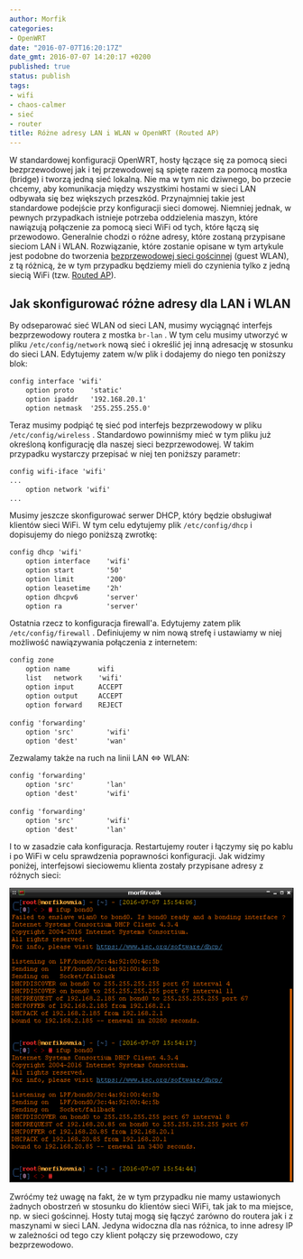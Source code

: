 ```yaml
---
author: Morfik
categories:
- OpenWRT
date: "2016-07-07T16:20:17Z"
date_gmt: 2016-07-07 14:20:17 +0200
published: true
status: publish
tags:
- wifi
- chaos-calmer
- sieć
- router
title: Różne adresy LAN i WLAN w OpenWRT (Routed AP)
---
```


W standardowej konfiguracji OpenWRT, hosty łączące się za pomocą sieci bezprzewodowej jak i tej
przewodowej są spięte razem za pomocą mostka (bridge) i tworzą jedną sieć lokalną. Nie ma w tym nic
dziwnego, bo przecie chcemy, aby komunikacja między wszystkimi hostami w sieci LAN odbywała się bez
większych przeszkód. Przynajmniej takie jest standardowe podejście przy konfiguracji sieci domowej.
Niemniej jednak, w pewnych przypadkach istnieje potrzeba oddzielenia maszyn, które nawiązują
połączenie za pomocą sieci WiFi od tych, które łączą się przewodowo. Generalnie chodzi o różne
adresy, które zostaną przypisane sieciom LAN i WLAN. Rozwiązanie, które zostanie opisane w tym
artykule jest podobne do tworzenia [bezprzewodowej sieci
gościnnej](/post/bezprzewodowa-siec-goscinna-guest-wlan/) (guest WLAN), z tą
różnicą, że w tym przypadku będziemy mieli do czynienia tylko z jedną siecią WiFi (tzw. [Routed
AP](https://wiki.openwrt.org/doc/recipes/routedap)).

<!--more-->
## Jak skonfigurować różne adresy dla LAN i WLAN

By odseparować sieć WLAN od sieci LAN, musimy wyciągnąć interfejs bezprzewodowy routera z mostka
`br-lan` . W tym celu musimy utworzyć w pliku `/etc/config/network` nową sieć i określić jej inną
adresację w stosunku do sieci LAN. Edytujemy zatem w/w plik i dodajemy do niego ten poniższy blok:

    config interface 'wifi'
        option proto    'static'
        option ipaddr   '192.168.20.1'
        option netmask  '255.255.255.0'

Teraz musimy podpiąć tę sieć pod interfejs bezprzewodowy w pliku `/etc/config/wireless` .
Standardowo powinniśmy mieć w tym pliku już określoną konfigurację dla naszej sieci bezprzewodowej.
W takim przypadku wystarczy przepisać w niej ten poniższy parametr:

    config wifi-iface 'wifi'
    ...
        option network 'wifi'
    ...

Musimy jeszcze skonfigurować serwer DHCP, który będzie obsługiwał klientów sieci WiFi. W tym celu
edytujemy plik `/etc/config/dhcp` i dopisujemy do niego poniższą zwrotkę:

    config dhcp 'wifi'
        option interface    'wifi'
        option start        '50'
        option limit        '200'
        option leasetime    '2h'
        option dhcpv6       'server'
        option ra           'server'

Ostatnia rzecz to konfiguracja firewall'a. Edytujemy zatem plik `/etc/config/firewall` . Definiujemy
w nim nową strefę i ustawiamy w niej możliwość nawiązywania połączenia z internetem:

    config zone
        option name       wifi
        list   network    'wifi'
        option input      ACCEPT
        option output     ACCEPT
        option forward    REJECT

    config 'forwarding'
        option 'src'        'wifi'
        option 'dest'       'wan'

Zezwalamy także na ruch na linii LAN <=> WLAN:

    config 'forwarding'
        option 'src'        'lan'
        option 'dest'       'wifi'

    config 'forwarding'
        option 'src'        'wifi'
        option 'dest'       'lan'

I to w zasadzie cała konfiguracja. Restartujemy router i łączymy się po kablu i po WiFi w celu
sprawdzenia poprawności konfiguracji. Jak widzimy poniżej, interfejsowi sieciowemu klienta zostały
przypisane adresy z różnych sieci:

![](/img/2016/07/1.rozne-adresy-lan-wlan-router-openwrt-routed-ap.png#huge)

Zwróćmy też uwagę na fakt, że w tym przypadku nie mamy ustawionych żadnych obostrzeń w stosunku do
klientów sieci WiFi, tak jak to ma miejsce, np. w sieci gościnnej. Hosty tutaj mogą się łączyć
zarówno do routera jak i z maszynami w sieci LAN. Jedyna widoczna dla nas różnica, to inne adresy
IP w zależności od tego czy klient połączy się przewodowo, czy bezprzewodowo.
